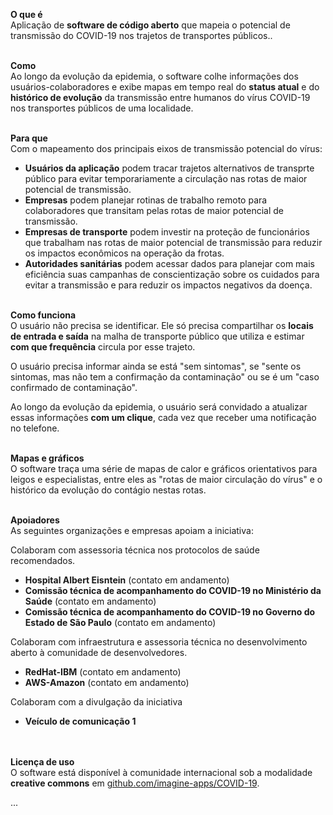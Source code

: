 **O que é** <br>
Aplicação de **software de código aberto** que mapeia o potencial de transmissão do COVID-19 nos trajetos de transportes públicos.. <br><br> 

**Como**  <br>
Ao longo da evolução da epidemia, o software colhe informações dos usuários-colaboradores e exibe mapas em tempo real do **status atual** e do **histórico de evolução** da transmissão entre humanos do vírus COVID-19 nos transportes públicos de uma localidade. <br><br> 

**Para que** <br>
Com o mapeamento dos principais eixos de transmissão potencial do vírus: 
  - **Usuários da aplicação** podem tracar trajetos alternativos de transprte público para evitar temporariamente a circulação nas rotas de maior potencial de transmissão.
  - **Empresas** podem planejar rotinas de trabalho remoto para colaboradores que transitam pelas rotas de maior potencial de transmissão. 
  - **Empresas de transporte** podem investir na proteção de funcionários que trabalham nas rotas de maior potencial de transmissão para reduzir os impactos econômicos na operação da frotas.
  - **Autoridades sanitárias** podem acessar dados para planejar com mais eficiência suas campanhas de conscientização sobre os cuidados para evitar a transmissão e para reduzir os impactos negativos da doença. <br><br>

**Como funciona**  <br>
O usuário não precisa se identificar. Ele só precisa compartilhar os **locais de entrada e saída** na malha de transporte público que utiliza e estimar **com que frequência** circula por esse trajeto. <br>

O usuário precisa informar ainda se está "sem sintomas", se "sente os sintomas, mas não tem a confirmação da contaminação" ou se é um "caso confirmado de contaminação". <br>

Ao longo da evolução da epidemia, o usuário será convidado a atualizar essas informações **com um clique**, cada vez que receber uma notificação no telefone. <br><br>

**Mapas e gráficos**  <br>
O software traça uma série de mapas de calor e gráficos orientativos para leigos e especialistas, entre eles as "rotas de maior circulação do vírus" e o histórico da evolução do contágio nestas rotas. 
<br><br>

**Apoiadores**  <br>
As seguintes organizações e empresas apoiam a iniciativa:

Colaboram com assessoria técnica nos protocolos de saúde recomendados. <br>
  - **Hospital Albert Eisntein** (contato em andamento) 
  - **Comissão técnica de acompanhamento do COVID-19 no Ministério da Saúde** (contato em andamento) <br>
  - **Comissão técnica de acompanhamento do COVID-19 no Governo do Estado de São Paulo** (contato em andamento) <br>

Colaboram com infraestrutura e assessoria técnica no desenvolvimento aberto à comunidade de desenvolvedores.
  - **RedHat-IBM** (contato em andamento) <br>
  - **AWS-Amazon** (contato em andamento) <br>

Colaboram com a divulgação da iniciativa <br>
  - **Veículo de comunicação 1** <br>
<br><br>

**Licença de uso**  <br>
O software está disponível à comunidade internacional sob a modalidade **creative commons** em [github.com/imagine-apps/COVID-19](https://imagine-apps.github.io/COVID-19/). 

...
